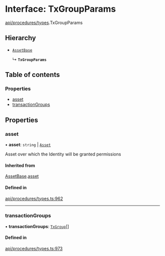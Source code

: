 # Interface: TxGroupParams

[api/procedures/types](../wiki/api.procedures.types).TxGroupParams

## Hierarchy

- [`AssetBase`](../wiki/api.procedures.types.AssetBase)

  ↳ **`TxGroupParams`**

## Table of contents

### Properties

- [asset](../wiki/api.procedures.types.TxGroupParams#asset)
- [transactionGroups](../wiki/api.procedures.types.TxGroupParams#transactiongroups)

## Properties

### asset

• **asset**: `string` \| [`Asset`](../wiki/api.entities.Asset.Asset)

Asset over which the Identity will be granted permissions

#### Inherited from

[AssetBase](../wiki/api.procedures.types.AssetBase).[asset](../wiki/api.procedures.types.AssetBase#asset)

#### Defined in

[api/procedures/types.ts:962](https://github.com/PolymeshAssociation/polymesh-sdk/blob/2d3ac2ae/src/api/procedures/types.ts#L962)

___

### transactionGroups

• **transactionGroups**: [`TxGroup`](../wiki/types.TxGroup)[]

#### Defined in

[api/procedures/types.ts:973](https://github.com/PolymeshAssociation/polymesh-sdk/blob/2d3ac2ae/src/api/procedures/types.ts#L973)
